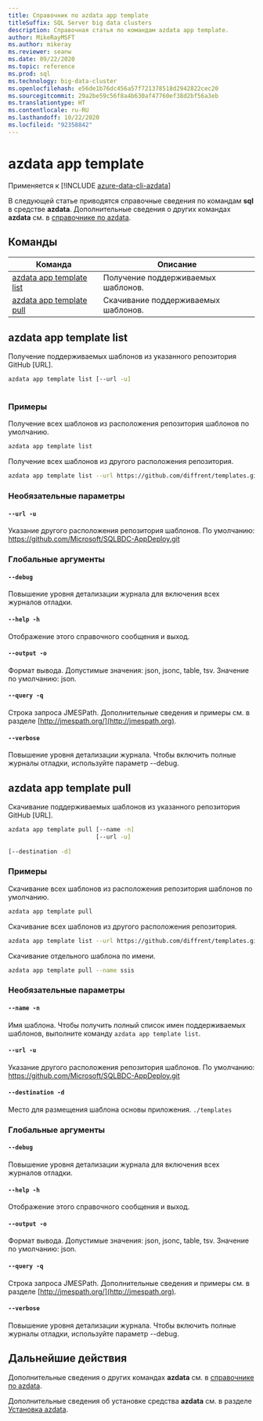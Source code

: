 ```yaml
---
title: Справочник по azdata app template
titleSuffix: SQL Server big data clusters
description: Справочная статья по командам azdata app template.
author: MikeRayMSFT
ms.author: mikeray
ms.reviewer: seanw
ms.date: 09/22/2020
ms.topic: reference
ms.prod: sql
ms.technology: big-data-cluster
ms.openlocfilehash: e56de1b76dc456a57f721378518d2942822cec20
ms.sourcegitcommit: 29a2be59c56f8a4b630af47760ef38d2bf56a3eb
ms.translationtype: HT
ms.contentlocale: ru-RU
ms.lasthandoff: 10/22/2020
ms.locfileid: "92358842"
---
```

# <a name="azdata-app-template"></a>azdata app template

Применяется к [!INCLUDE [azure-data-cli-azdata](../../includes/azure-data-cli-azdata.md)]

В следующей статье приводятся справочные сведения по командам **sql** в средстве **azdata**. Дополнительные сведения о других командах **azdata** см. в [справочнике по azdata](reference-azdata.md).

## <a name="commands"></a>Команды

|Команда|Описание|
| --- | --- |
[azdata app template list](#azdata-app-template-list) | Получение поддерживаемых шаблонов.
[azdata app template pull](#azdata-app-template-pull) | Скачивание поддерживаемых шаблонов.
## <a name="azdata-app-template-list"></a>azdata app template list
Получение поддерживаемых шаблонов из указанного репозитория GitHub [URL].
```bash
azdata app template list [--url -u] 
                         
```
### <a name="examples"></a>Примеры
Получение всех шаблонов из расположения репозитория шаблонов по умолчанию.
```bash
azdata app template list
```
Получение всех шаблонов из другого расположения репозитория.
```bash
azdata app template list --url https://github.com/diffrent/templates.git
```
### <a name="optional-parameters"></a>Необязательные параметры
#### `--url -u`
Указание другого расположения репозитория шаблонов. По умолчанию: https://github.com/Microsoft/SQLBDC-AppDeploy.git
### <a name="global-arguments"></a>Глобальные аргументы
#### `--debug`
Повышение уровня детализации журнала для включения всех журналов отладки.
#### `--help -h`
Отображение этого справочного сообщения и выход.
#### `--output -o`
Формат вывода.  Допустимые значения: json, jsonc, table, tsv.  Значение по умолчанию: json.
#### `--query -q`
Строка запроса JMESPath. Дополнительные сведения и примеры см. в разделе [http://jmespath.org/](http://jmespath.org).
#### `--verbose`
Повышение уровня детализации журнала. Чтобы включить полные журналы отладки, используйте параметр --debug.
## <a name="azdata-app-template-pull"></a>azdata app template pull
Скачивание поддерживаемых шаблонов из указанного репозитория GitHub [URL].
```bash
azdata app template pull [--name -n] 
                         [--url -u]  
                         
[--destination -d]
```
### <a name="examples"></a>Примеры
Скачивание всех шаблонов из расположения репозитория шаблонов по умолчанию.
```bash
azdata app template pull
```
Скачивание всех шаблонов из другого расположения репозитория.
```bash
azdata app template list --url https://github.com/diffrent/templates.git
```
Скачивание отдельного шаблона по имени.
```bash
azdata app template pull --name ssis            
```
### <a name="optional-parameters"></a>Необязательные параметры
#### `--name -n`
Имя шаблона. Чтобы получить полный список имен поддерживаемых шаблонов, выполните команду `azdata app template list`.
#### `--url -u`
Указание другого расположения репозитория шаблонов. По умолчанию: https://github.com/Microsoft/SQLBDC-AppDeploy.git
#### `--destination -d`
Место для размещения шаблона основы приложения.
`./templates`
### <a name="global-arguments"></a>Глобальные аргументы
#### `--debug`
Повышение уровня детализации журнала для включения всех журналов отладки.
#### `--help -h`
Отображение этого справочного сообщения и выход.
#### `--output -o`
Формат вывода.  Допустимые значения: json, jsonc, table, tsv.  Значение по умолчанию: json.
#### `--query -q`
Строка запроса JMESPath. Дополнительные сведения и примеры см. в разделе [http://jmespath.org/](http://jmespath.org).
#### `--verbose`
Повышение уровня детализации журнала. Чтобы включить полные журналы отладки, используйте параметр --debug.

## <a name="next-steps"></a>Дальнейшие действия

Дополнительные сведения о других командах **azdata** см. в [справочнике по azdata](reference-azdata.md). 

Дополнительные сведения об установке средства **azdata** см. в разделе [Установка azdata](..\install\deploy-install-azdata.md).

